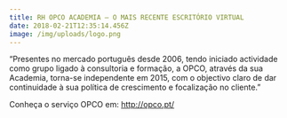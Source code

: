 ```yaml
---
title: RH OPCO ACADEMIA – O MAIS RECENTE ESCRITÓRIO VIRTUAL
date: 2018-02-21T12:35:14.456Z
image: /img/uploads/logo.png
---
```

“Presentes no mercado português desde 2006, tendo iniciado actividade como grupo ligado à consultoria e formação, a OPCO, através da sua Academia, torna-se independente em 2015, com o objectivo claro de dar continuidade à sua política de crescimento e focalização no cliente.”



Conheça o serviço OPCO em: http://opco.pt/
